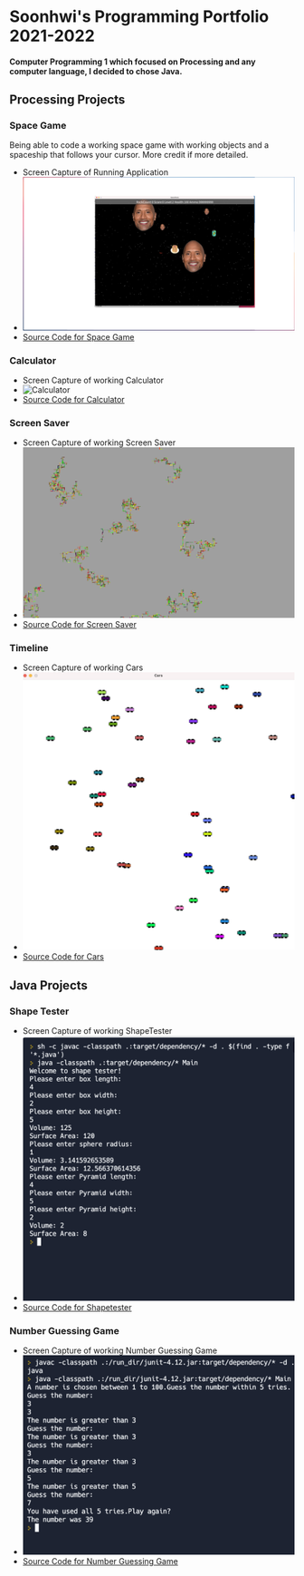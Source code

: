 # Soonhwi's Programming Portfolio 2021-2022
#### Computer Programming 1 which focused on Processing and any computer language, I decided to chose Java.

## Processing Projects

### Space Game
Being able to code a working space game with working objects and a spaceship that follows your cursor. More credit if more detailed. 
* Screen Capture of Running Application
* ![SpaceGame](https://github.com/Sun-Punks/Portfolio/blob/gh-pages/Images/Capture5.png?raw=true)
* [Source Code for Space Game](https://github.com/Sun-Punks/Portfolio/blob/gh-pages/src/SpaceGame%204.zip) 

### Calculator
* Screen Capture of working Calculator
* ![Calculator](https://user-images.githubusercontent.com/89051321/171254903-b6f82a68-eb11-493f-a852-f5d13a4b892b.png?raw=true)
* [Source Code for Calculator](https://github.com/Sun-Punks/Portfolio/blob/gh-pages/src/Calculator%208.zip)

### Screen Saver
* Screen Capture of working Screen Saver
* ![ScreenSaver](https://github.com/Sun-Punks/Portfolio/blob/gh-pages/Images/ScreenSaver.png?raw=true)
* [Source Code for Screen Saver](https://github.com/Sun-Punks/Portfolio/blob/gh-pages/src/ScreenSaver.zip)

### Timeline
* Screen Capture of working Cars
* ![Cars](https://github.com/Sun-Punks/Portfolio/blob/gh-pages/Images/Cars.png?raw=true)
* [Source Code for Cars](https://github.com/Sun-Punks/Portfolio/blob/gh-pages/src/Cars.zip)

## Java Projects

### Shape Tester
* Screen Capture of working ShapeTester
* ![ShapeTester](https://github.com/Sun-Punks/Portfolio/blob/gh-pages/Images/Shapetester.png?raw=true)
* [Source Code for Shapetester](https://github.com/Sun-Punks/Portfolio/blob/gh-pages/src/ShapeTester%20(1).zip)

### Number Guessing Game
* Screen Capture of working Number Guessing Game
* ![Number Guessing Game](https://github.com/Sun-Punks/Portfolio/blob/gh-pages/Images/Numbergame.png?raw=true)
* [Source Code for Number Guessing Game](https://github.com/Sun-Punks/Portfolio/blob/gh-pages/src/numbergame.zip)
